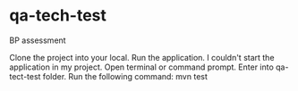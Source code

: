 # qa-tech-test
BP assessment

Clone the project into your local. Run the application. I couldn't start the application in my project.
Open terminal or command prompt.
Enter into qa-tect-test folder.
Run the following command:
mvn test
